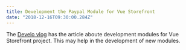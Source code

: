 ```yaml
---
title: Development the Paypal Module for Vue Storefront
date: "2018-12-16T09:30:00.284Z"
---
```


The <a href="https://www.develodesign.co.uk/news/">Develo vlog</a> has the article aboute development modules for Vue Storefront project. This may help in the development of new modules.